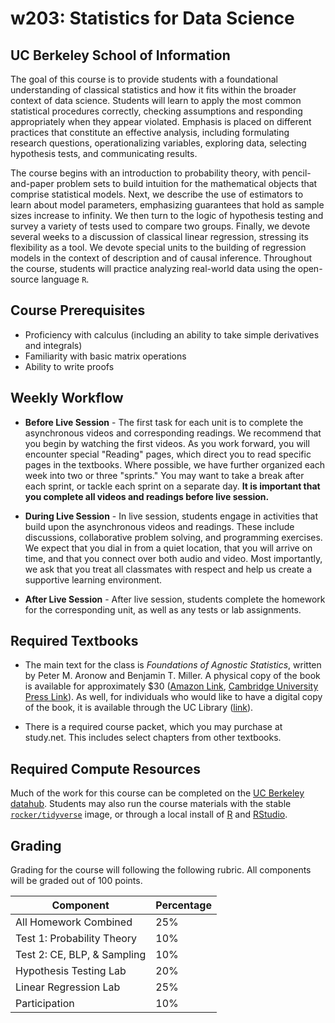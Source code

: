 # w203: Statistics for Data Science
## UC Berkeley School of Information 

The goal of this course is to provide students with a foundational understanding of classical statistics and how it fits within the broader context of data science. Students will learn to apply the most common statistical procedures correctly, checking assumptions and responding appropriately when they appear violated. Emphasis is placed on different practices that constitute an effective analysis, including formulating research questions, operationalizing variables, exploring data, selecting hypothesis tests, and communicating results.

The course begins with an introduction to probability theory, with pencil-and-paper problem sets to build intuition for the mathematical objects that comprise statistical models. Next, we describe the use of estimators to learn about model parameters, emphasizing guarantees that hold as sample sizes increase to infinity. We then turn to the logic of hypothesis testing and survey a variety of tests used to compare two groups.  Finally, we devote several weeks to a discussion of classical linear regression, stressing its flexibility as a tool.  We devote special units to the building of regression models in the context of description and of causal inference. Throughout the course, students will practice analyzing real-world data using the open-source language `R`. 

## Course Prerequisites 

- Proficiency with calculus (including an ability to take simple derivatives and integrals)
- Familiarity with basic matrix operations
- Ability to write proofs

## Weekly Workflow 

- **Before Live Session** - The first task for each unit is to complete the asynchronous videos and corresponding readings.  We recommend that you begin by watching the first videos.  As you work forward, you will encounter special "Reading" pages, which direct you to read specific pages in the textbooks.  Where possible, we have further organized each week into two or three "sprints." You may want to take a break after each sprint, or tackle each sprint on a separate day.  **It is important that you complete all videos and readings before live session.**

- **During Live Session** - In live session, students engage in activities that build upon the asynchronous videos and readings. These include discussions, collaborative problem solving, and programming exercises. We expect that you dial in from a quiet location, that you will arrive on time, and that you connect over both audio and video.  Most importantly, we ask that you treat all classmates with respect and help us create a supportive learning environment.

- **After Live Session** - After live session, students complete the homework for the corresponding unit, as well as any tests or lab assignments. 



## Required Textbooks 
- The main text for the class is *Foundations of Agnostic Statistics*, written by Peter M. Aronow and Benjamin T. Miller. A physical copy of the book is available for approximately $30 ([Amazon Link](https://www.amazon.com/Foundations-Agnostic-Statistics-Peter-Aronow/dp/1316631141), [Cambridge University Press Link](https://www.cambridge.org/us/academic/subjects/politics-international-relations/research-methods-politics/foundations-agnostic-statistics?format=PB)). As well, for individuals who would like to have a digital copy of the book, it is available through the UC Library ([link](https://doi-org.libproxy.berkeley.edu/10.1017/9781316831762)).

- There is a required course packet, which you may purchase at study.net.  This includes select chapters from other textbooks.

## Required Compute Resources 
Much of the work for this course can be completed on the [UC Berkeley datahub](https://r.datahub.berkeley.edu/). Students may also run the course materials with the stable [`rocker/tidyverse`](https://hub.docker.com/r/rocker/tidyverse) image, or through a local install of [R](https://cran.rstudio.com) and [RStudio](https://rstudio.com/products/rstudio/download/#download). 

## Grading 

Grading for the course will following the following rubric. All components will be graded out of 100 points. 

| Component                   | Percentage | 
|-----------------------------|------------| 
| All Homework Combined       | 25%        | 
| Test 1: Probability Theory  | 10%        |  
| Test 2: CE, BLP, & Sampling | 10%        |  
| Hypothesis Testing Lab      | 20%        |  
| Linear Regression Lab       | 25%        |  
| Participation               | 10%        |  
